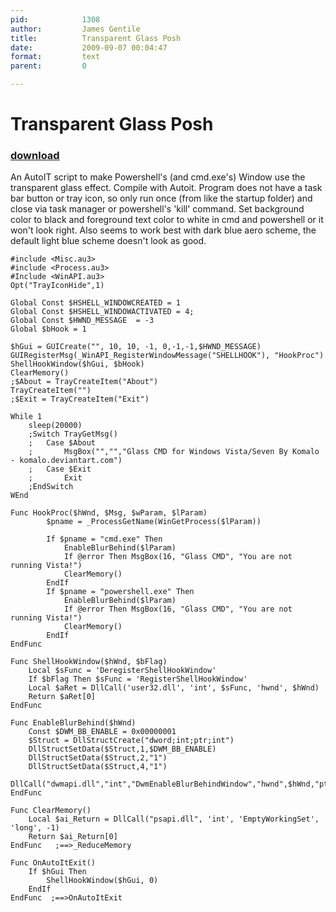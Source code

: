 ```yaml
---
pid:            1308
author:         James Gentile
title:          Transparent Glass Posh
date:           2009-09-07 00:04:47
format:         text
parent:         0

---
```


# Transparent Glass Posh

### [download](//scripts/1308.txt)

An AutoIT script to make Powershell's (and cmd.exe's) Window use the transparent glass effect.  Compile with Autoit.  Program does not have a task bar button or tray icon, so only run once (from like the startup folder) and close via task manager or powershell's 'kill' command.  Set background color to black and foreground text color to white in cmd and powershell or it won't look right.  Also seems to work best with dark blue aero scheme, the default light blue scheme doesn't look as good.	

```text
#include <Misc.au3>
#include <Process.au3>
#Include <WinAPI.au3>
Opt("TrayIconHide",1) 

Global Const $HSHELL_WINDOWCREATED = 1
Global Const $HSHELL_WINDOWACTIVATED = 4;
Global Const $HWND_MESSAGE  = -3
Global $bHook = 1

$hGui = GUICreate("", 10, 10, -1, 0,-1,-1,$HWND_MESSAGE)
GUIRegisterMsg(_WinAPI_RegisterWindowMessage("SHELLHOOK"), "HookProc")
ShellHookWindow($hGui, $bHook)
ClearMemory()
;$About = TrayCreateItem("About")
TrayCreateItem("")
;$Exit = TrayCreateItem("Exit")

While 1
	sleep(20000)
	;Switch TrayGetMsg()
	;	Case $About
	;		MsgBox("","","Glass CMD for Windows Vista/Seven By Komalo - komalo.deviantart.com")
	;	Case $Exit
	;		Exit
	;EndSwitch
WEnd

Func HookProc($hWnd, $Msg, $wParam, $lParam)
		$pname = _ProcessGetName(WinGetProcess($lParam))

		If $pname = "cmd.exe" Then 
			EnableBlurBehind($lParam)
			If @error Then MsgBox(16, "Glass CMD", "You are not running Vista!")
			ClearMemory()
		EndIf
		If $pname = "powershell.exe" Then 
			EnableBlurBehind($lParam)
			If @error Then MsgBox(16, "Glass CMD", "You are not running Vista!")
			ClearMemory()
		EndIf
EndFunc

Func ShellHookWindow($hWnd, $bFlag)
    Local $sFunc = 'DeregisterShellHookWindow'
    If $bFlag Then $sFunc = 'RegisterShellHookWindow'
    Local $aRet = DllCall('user32.dll', 'int', $sFunc, 'hwnd', $hWnd)
    Return $aRet[0]
EndFunc

Func EnableBlurBehind($hWnd)
	Const $DWM_BB_ENABLE = 0x00000001
	$Struct = DllStructCreate("dword;int;ptr;int")
	DllStructSetData($Struct,1,$DWM_BB_ENABLE)
	DllStructSetData($Struct,2,"1")
	DllStructSetData($Struct,4,"1")
	DllCall("dwmapi.dll","int","DwmEnableBlurBehindWindow","hwnd",$hWnd,"ptr",DllStructGetPtr($Struct))
EndFunc

Func ClearMemory()
	Local $ai_Return = DllCall("psapi.dll", 'int', 'EmptyWorkingSet', 'long', -1)
	Return $ai_Return[0]
EndFunc   ;==>_ReduceMemory

Func OnAutoItExit()
    If $hGui Then
        ShellHookWindow($hGui, 0)
    EndIf
EndFunc  ;==>OnAutoItExit
```
